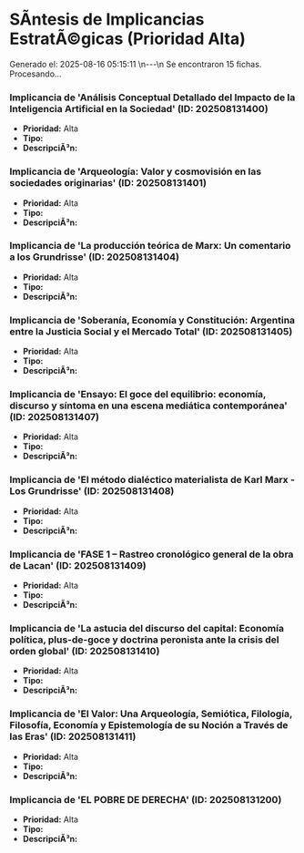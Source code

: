 # SÃ­ntesis de Implicancias EstratÃ©gicas (Prioridad Alta)

Generado el: 2025-08-16 05:15:11
\n---\n
Se encontraron 15 fichas. Procesando...
### Implicancia de 'Análisis Conceptual Detallado del Impacto de la Inteligencia Artificial en la Sociedad' (ID: 202508131400)
- **Prioridad:** Alta
- **Tipo:** 
- **DescripciÃ³n:** 

### Implicancia de 'Arqueología: Valor y cosmovisión en las sociedades originarias' (ID: 202508131401)
- **Prioridad:** Alta
- **Tipo:** 
- **DescripciÃ³n:** 

### Implicancia de 'La producción teórica de Marx: Un comentario a los Grundrisse' (ID: 202508131404)
- **Prioridad:** Alta
- **Tipo:** 
- **DescripciÃ³n:** 

### Implicancia de 'Soberanía, Economía y Constitución: Argentina entre la Justicia Social y el Mercado Total' (ID: 202508131405)
- **Prioridad:** Alta
- **Tipo:** 
- **DescripciÃ³n:** 

### Implicancia de 'Ensayo: El goce del equilibrio: economía, discurso y síntoma en una escena mediática contemporánea' (ID: 202508131407)
- **Prioridad:** Alta
- **Tipo:** 
- **DescripciÃ³n:** 

### Implicancia de 'El método dialéctico materialista de Karl Marx - Los Grundrisse' (ID: 202508131408)
- **Prioridad:** Alta
- **Tipo:** 
- **DescripciÃ³n:** 

### Implicancia de 'FASE 1 – Rastreo cronológico general de la obra de Lacan' (ID: 202508131409)
- **Prioridad:** Alta
- **Tipo:** 
- **DescripciÃ³n:** 

### Implicancia de 'La astucia del discurso del capital: Economía política, plus-de-goce y doctrina peronista ante la crisis del orden global' (ID: 202508131410)
- **Prioridad:** Alta
- **Tipo:** 
- **DescripciÃ³n:** 

### Implicancia de 'El Valor: Una Arqueología, Semiótica, Filología, Filosofía, Economía y Epistemología de su Noción a Través de las Eras' (ID: 202508131411)
- **Prioridad:** Alta
- **Tipo:** 
- **DescripciÃ³n:** 

### Implicancia de 'EL POBRE DE DERECHA' (ID: 202508131200)
- **Prioridad:** Alta
- **Tipo:** 
- **DescripciÃ³n:** 


